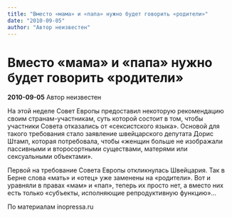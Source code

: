 ```yaml
---
title: "Вместо «мама» и «папа» нужно будет говорить «родители»"
date: "2010-09-05"
author: "Автор неизвестен"
---
```


# Вместо «мама» и «папа» нужно будет говорить «родители»

**2010-09-05** Автор неизвестен

На этой неделе Совет Европы предоставил некоторую рекомендацию своим странам-участникам, суть которой состоит в том, чтобы участники Совета отказались от «сексистского языка». Основой для такого требования стало заявление швейцарского депутата Дорис Штамп, которая потребовала, чтобы «женщин больше не изображали пассивными и второсортными существами, матерями или сексуальными объектами».

Первой на требование Совета Европы откликнулась Швейцария. Так в Берне слова «мать» и «отец» уже заменены на «родители». Вот и уравняли в правах «мам» и «пап», теперь их просто нет, а вместо них есть только «субъекты, исполняющие репродуктивную функцию»...

По материалам inopressa.ru